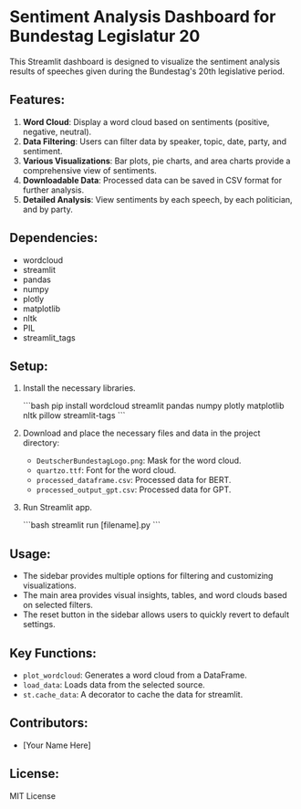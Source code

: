 # Sentiment Analysis Dashboard for Bundestag Legislatur 20

This Streamlit dashboard is designed to visualize the sentiment analysis results of speeches given during the Bundestag's 20th legislative period.

## Features:

1. **Word Cloud**: Display a word cloud based on sentiments (positive, negative, neutral). 
2. **Data Filtering**: Users can filter data by speaker, topic, date, party, and sentiment.
3. **Various Visualizations**: Bar plots, pie charts, and area charts provide a comprehensive view of sentiments.
4. **Downloadable Data**: Processed data can be saved in CSV format for further analysis.
5. **Detailed Analysis**: View sentiments by each speech, by each politician, and by party.

## Dependencies:

- wordcloud
- streamlit
- pandas
- numpy
- plotly
- matplotlib
- nltk
- PIL
- streamlit_tags

## Setup:

1. Install the necessary libraries.
   
   \`\`\`bash
   pip install wordcloud streamlit pandas numpy plotly matplotlib nltk pillow streamlit-tags
   \`\`\`

2. Download and place the necessary files and data in the project directory:
   - `DeutscherBundestagLogo.png`: Mask for the word cloud.
   - `quartzo.ttf`: Font for the word cloud.
   - `processed_dataframe.csv`: Processed data for BERT.
   - `processed_output_gpt.csv`: Processed data for GPT.

3. Run Streamlit app.
   
   \`\`\`bash
   streamlit run [filename].py
   \`\`\`

## Usage:

- The sidebar provides multiple options for filtering and customizing visualizations.
- The main area provides visual insights, tables, and word clouds based on selected filters.
- The reset button in the sidebar allows users to quickly revert to default settings.

## Key Functions:

- `plot_wordcloud`: Generates a word cloud from a DataFrame.
- `load_data`: Loads data from the selected source.
- `st.cache_data`: A decorator to cache the data for streamlit.

## Contributors:

- [Your Name Here]

## License:

MIT License
